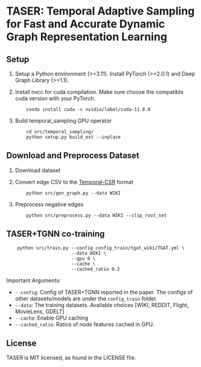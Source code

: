 # TASER: Temporal Adaptive Sampling for Fast and Accurate Dynamic Graph Representation Learning

## Setup
1. Setup a Python environment (>=3.11). Install PyTorch (>=2.0.1) and Deep Graph Library (>=1.1).  

2. Install nvcc for cuda compilation. Make sure choose the compatible cuda version with your PyTorch. 
    ```
        conda install cuda -c nvidia/label/cuda-11.8.0
    ```

3. Build temporal_sampling GPU operator
    ```
        cd src/temporal_sampling/
        python setup.py build_ext --inplace
    ```

## Download and Preprocess Dataset
1. Download dataset

2. Convert edge CSV to the [Temporal-CSR](https://arxiv.org/abs/2203.14883) format
    ```
        python src/gen_graph.py --data WIKI
    ```

3. Preprocess negative edges   
    ```
        python src/preprocess.py --data WIKI --clip_root_set
    ```

## TASER+TGNN co-training
```
    python src/train.py --config config_train/tgat_wiki/TGAT.yml \
                        --data WIKI \
                        --gpu 0 \
                        --cache \
                        --cached_ratio 0.2  
```
  Important Arguments: 
  - `--config`: Config of TASER+TGNN reported in the paper. The configs of other datasets/models are under the ```config_train``` folder.    
  - `--data`: The training datasets. Available choices [WIKI, REDDIT, Flight, MovieLens, GDELT]
  - `--cache`: Enable GPU caching
  - `--cached_ratio`: Ratios of node features cached in GPU.

## License
TASER is MIT licensed, as found in the LICENSE file.
